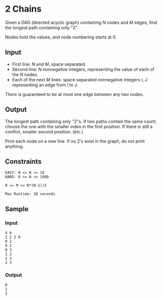 # 2 Chains

Given a DAG (directed acyclic graph) containing *N* nodes and *M* edges, find the longest path containing only "2".

Nodes hold the values, and node numbering starts at 0.

## Input

 - First line: *N* and *M*, space separated.
 - Second line: *N* nonnegative integers, representing the value of each of the *N* nodes.
 - Each of the next *M* lines: space separated nonnegative integers I, J representing an edge from I to J.

There is guaranteed to be at most one edge between any two nodes. 

## Output

The longest path containing only "2"s. If two paths contain the same count, choose the one with the smaller index in the first position. If there is still a conflict, smaller second position. (etc.)

Print each node on a new line. If no 2's exist in the graph, do not print anything.

## Constraints

```
EASY: 0 <= N <= 10
HARD: 0 <= N <= 1000

0 <= M <= N*(N-1)/2

Max Runtime: 30 seconds
```

## Sample
### Input
```
4 6
2 2 2 0
0 1
0 2
0 3
1 2
1 3
2 3
```

### Output
```
0
1
2
```
